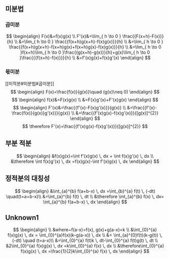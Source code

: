 ## 미분법
### 곱미분
$$
\begin{align}
F(x)&=f(x)g(x) \\
F'(x)&=\lim_{ h \to 0 } \frac{{F(x+h)-F(x)}}{h} \\
&=\lim_{ h \to 0 } \frac{{f(x+h)g(x+h)-f(x)g(x)}}{h} \\
&=\lim_{ h \to 0 } \frac{{f(x+h)g(x+h)-f(x+h)g(x)+f(x+h)g(x)-f(x)g(x)}}{h} \\
&=\lim_{ h \to 0 }f(x+h)\lim_{ h \to 0 }\frac{{g(x+h)-g(x)}}{h}+g(x)\lim_{ h \to 0 }\frac{{{f(x+h)-f(x)}}}{h} \\
&=f'(x)g(x)+f(x)g'(x)
\end{align}
$$
### 몫미분
[[미적분#미분법#곱미분]]
$$
\begin{align}
F(x)=\frac{f(x)}{g(x)}\quad (g(x)\neq 0)
\end{align}
$$
$$
\begin{align}
f(x)&=F(x)g(x) \\
&=F(x)g'(x)+F'(x)g(x)
\end{align}
$$
$$
\begin{align}
F'(x)&=\frac{{f'(x)-F(x)g'(x)}}{g(x)} \\
&=\frac{{f'(x)-\frac{f(x)}{g(x)}g'(x)}}{g(x)} \\
&=\frac{{f'(x)g(x)-f(x)g'(x)}}{[g(x)]^{2}}
\end{align}
$$
$$
\therefore F'(x)=\frac{{f'(x)g(x)-f(x)g'(x)}}{[g(x)]^{2}}
$$
## 부분 적분
$$
\begin{align}
&f(x)g(x)=\int f'(x)g(x) \, dx  + \int f(x)g'(x) \, dx \\
&\therefore \int f(x)g'(x) \, dx =f(x)g(x)-\int f'(x)g(x) \, dx 
\end{align}
$$
## 정적분의 대칭성
$$
\begin{align}
&\int_{a}^{b} f(a+b-x)  \, dx =\int_{b}^{a} f(t) \, (-dt) \quad(t=a+b-x)\\
&=\int_{a}^{b} f(t) \, dt \\
&\therefore \int_{a}^{b} f(x) \, dx= \int_{a}^{b} f(a+b-x)  \, dx 
\end{align}
$$
## Unknown1
$$
\begin{align} \\
&where~f(a-x)=f(x), g(x)+g(a-x)=k \\
&\int_{0}^{a} f(x)g(x) \, dx = \int_{0}^{a}f(x)(k-g(a-x)) \, dx \\
&= \int_{a}^{0}f(t)(k-g(t)) \, (-dt) \quad (t=a-x)\\
&=\int_{0}^{a} f(t)k \, dt-\int_{0}^{a} f(t)g(t) \, dt \\
&2\int_{0}^{a} f(x)g(x)   \, dx =k\int_{0}^{a} f(x) \, dx  \\
&\therefore\int_{0}^{a} f(x)g(x)  \, dx =\frac{1}{2}k\int_{0}^{a} f(x)  \, dx
\end{align}
$$
